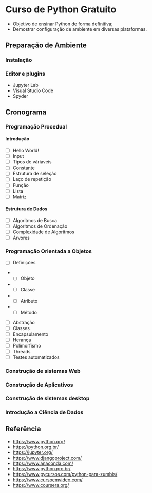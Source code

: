 Curso de Python Gratuito
=================

* Objetivo de ensinar Python de forma definitiva; 
* Demostrar configuração de ambiente em diversas plataformas.

## Preparação de Ambiente

### Instalação

### Editor e plugins

* Jupyter Lab
* Visual Studio Code 
* Spyder

## Cronograma

### Programação Procedual 

#### Introdução 

- [ ] Hello World!
- [ ] Input
- [ ] Tipos de váriaveis
- [ ] Constante 
- [ ] Estrutura de seleção
- [ ] Laço de repetição
- [ ] Função
- [ ] Lista
- [ ] Matriz

#### Estrutura de Dados

- [ ] Algoritmos de Busca
- [ ] Algoritmos de Ordenação
- [ ] Complexidade de Algoritmos 
- [ ] Árvores 

### Programação Orientada a Objetos

- [ ] Definições
- - [ ] Objeto
- - [ ] Classe
- - [ ] Atributo
- - [ ] Método 
- [ ] Abstração
- [ ] Classes
- [ ] Encapsulamento
- [ ] Herança
- [ ] Polimorfismo
- [ ] Threads
- [ ] Testes automatizados

### Construção de sistemas Web

### Construção de Aplicativos

### Construção de sistemas desktop

### Introdução a Ciência de Dados

## Referência
* https://www.python.org/
* https://python.org.br/
* https://jupyter.org/
* https://www.djangoproject.com/
* https://www.anaconda.com/
* https://www.python.pro.br/
* https://www.pycursos.com/python-para-zumbis/
* https://www.cursoemvideo.com/
* https://www.coursera.org/
